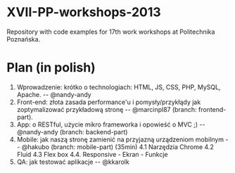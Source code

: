 XVII-PP-workshops-2013
======================

Repository with code examples for 17th work workshops at Politechnika Poznańska.

Plan (in polish)
================
1. Wprowadzenie: krótko o technologiach: HTML, JS, CSS, PHP, MySQL, Apache. -- @nandy-andy
2. Front-end: złota zasada performance'u i pomysły/przykłądy jak zoptymalizować przykładową stronę -- @marcinpl87 (branch: frontend-part).
3. App: o RESTful, użycie mikro frameworka i opowieść o MVC ;) -- @nandy-andy (branch: backend-part)
4. Mobile: jak naszą stronę zamienić na przyjazną urządzeniom mobilnym -- @hakubo (branch: mobile-part) (35min)
	4.1 Narzędzia Chrome
	4.2 Fluid
	4.3 Flex box
	4.4. Responsive
		- Ekran
		- Funkcje
5. QA: jak testować aplikacje -- @kkarolk
